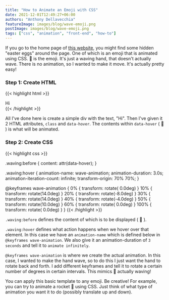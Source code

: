 ```yaml
---
title: "How to Animate an Emoji with CSS"
date: 2021-12-01T12:49:27+06:00
authors: "Anthony Dellavecchia"
featureImage: images/blog/wave-emoji.png
postImage: images/blog/wave-emoji.png
tags: ["css", "animation", "front-end", "how-to"]
---
```


If you go to the home page of [this website](https://anthonydellavecchia.com), you might find some hidden "easter eggs" around the page. One of which is an emoji that is animated using CSS. 👋 is the emoji. It's just a waving hand, that doesn't actually wave. There is no animation, so I wanted to make it move. It's actually pretty easy!

### Step 1: Create HTML

{{< highlight html >}}
    <div class="waving" data-hover="👋">
        Hi
    </div>
{{< /highlight  >}}

All I've done here is create a simple div with the text, "Hi". Then I've given it 2 HTML attributes, `class` and `data-hover`. The contents within `data-hover` ( 👋 ) is what will be animated.

### Step 2: Create CSS

{{< highlight css >}}

.waving:before {
  content: attr(data-hover);
}

.waving:hover {
  animation-name: wave-animation;
  animation-duration: 3.0s;
  animation-iteration-count: infinite;
  transform-origin: 70% 70%;
}

@keyframes wave-animation {
  0% {
      transform: rotate( 0.0deg)
  }
  10% {
      transform: rotate(14.0deg)
  }
  20% {
      transform: rotate(-8.0deg)
  }
  30% {
      transform: rotate(14.0deg)
  }
  40% {
      transform: rotate(-4.0deg)
  }
  50% {
      transform: rotate(10.0deg)
  }
  60% {
      transform: rotate( 0.0deg)
  }
  100% {
      transform: rotate( 0.0deg)
  }
}
{{< /highlight  >}}

`.waving:before` defines the content of which is to be displayed ( 👋 ).

`.waving:hover` defines what action happens when we hover over that element. In this case we have an `animation-name` which is defined below in `@keyframes wave-animation`. We also give it an animation-duration of `3 seconds` and tell it to `animate infinitely`.

`@keyframes wave-animation` is where we create the actual animation. In this case, I wanted to make the hand wave, so to do this I just want the hand to rotate back and forth. I add different keyframes and tell it to rotate a certain number of degrees in certain intervals. This mimics 👋 actually waving!

You can apply this basic template to any emoji. Be creative! For example, you can try to animate a rocket 🚀 using CSS. Just think of what type of animation you want it to do (possibly translate up and down).
